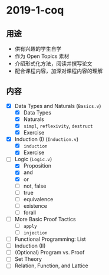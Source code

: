# 2019-1-coq

## 用途
- 供有兴趣的学生自学
- 作为 Open Topics 素材
- 介绍形式化方法，阅读并撰写论文
- 配合课程内容，加深对课程内容的理解

## 内容 
- [x] Data Types and Naturals (`Basics.v`)
  - [x] Data Types
  - [x] Naturals
  - [x] `simpl`, `reflexivity`, `destruct`
  - [x] Exercise
- [x] Induction (I) (`Induction.v`)
  - [x] `induction`
  - [x] Exercise
- [ ] Logic (`Logic.v`)
  - [x] Proposition
  - [x] and
  - [x] or
  - [ ] not, false
  - [ ] true
  - [ ] equivalence
  - [ ] existence
  - [ ] forall
- [ ] More Basic Proof Tactics
  - [ ] `apply`
  - [ ] `injection`
- [ ] Functional Programming: List
- [ ] Induction (II)
- [ ] (Optional) Program vs. Proof 
- [ ] Set Theory
- [ ] Relation, Function, and Lattice